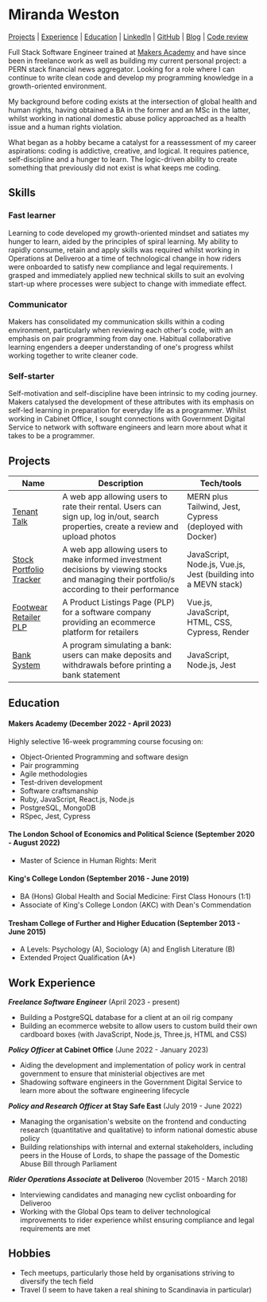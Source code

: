 # Miranda Weston

[Projects](#Projects) | [Experience](#Experience) | [Education](#Education) | [LinkedIn](https://www.linkedin.com/in/miranda-w-8b3461156/) | [GitHub](https://github.com/mirandaweston) | [Blog](https://medium.com/@mkdirbc) | [Code review](https://github.com/mirandaweston/band-pass-filter)

Full Stack Software Engineer trained at [Makers Academy](https://makers.tech) and have since been in freelance work as well as building my current personal project: a PERN stack financial news aggregator. Looking for a role where I can continue to write clean code and develop my programming knowledge in a growth-oriented environment.

My background before coding exists at the intersection of global health and human rights, having obtained a BA in the former and an MSc in the latter, whilst working in national domestic abuse policy approached as a health issue and a human rights violation.

What began as a hobby became a catalyst for a reassessment of my career aspirations: coding is addictive, creative, and logical. It requires patience, self-discipline and a hunger to learn. The logic-driven ability to create something that previously did not exist is what keeps me coding.

## Skills

### Fast learner

Learning to code developed my growth-oriented mindset and satiates my hunger to learn, aided by the principles of spiral learning.
My ability to rapidly consume, retain and apply skills was required whilst working in Operations at Deliveroo at a time of technological change in how riders were onboarded to satisfy new compliance and legal requirements. I grasped and immediately applied new technical skills to suit an evolving start-up where processes were subject to change with immediate effect.

### Communicator

Makers has consolidated my communication skills within a coding environment, particularly when reviewing each other's code, with an emphasis on pair programming from day one. Habitual collaborative learning engenders a deeper understanding of one's progress whilst working together to write cleaner code.

### Self-starter

Self-motivation and self-discipline have been intrinsic to my coding journey. Makers catalysed the development of these attributes with its emphasis on self-led learning in preparation for everyday life as a programmer.
Whilst working in Cabinet Office, I sought connections with Government Digital Service to network with software engineers and learn more about what it takes to be a programmer.

## Projects

| Name                     |  Description                                           | Tech/tools
| ------------------------ | ------------------------------------------------------ | ---------------------------------------- |
| [Tenant Talk](https://github.com/mirandaweston/tenant-talk)                   | A web app allowing users to rate their rental. Users can sign up, log in/out, search properties, create a review and upload photos                              | MERN plus Tailwind, Jest, Cypress (deployed with Docker) |
| [Stock Portfolio Tracker](https://github.com/mirandaweston/track-your-shares) | A web app allowing users to make informed investment decisions by viewing stocks and managing their portfolio/s according to their performance | JavaScript, Node.js, Vue.js, Jest (building into a MEVN stack) |
| [Footwear Retailer PLP](https://github.com/mirandaweston/footwear-retailer)   | A Product Listings Page (PLP) for a software company providing an ecommerce platform for retailers                                                              | Vue.js, JavaScript, HTML, CSS, Cypress, Render         | 
| [Bank System](https://github.com/mirandaweston/bank-tech-test)                | A program simulating a bank: users can make deposits and withdrawals before printing a bank statement                                                            | JavaScript, Node.js, Jest       |                     

## Education

#### Makers Academy (December 2022 - April 2023)

Highly selective 16-week programming course focusing on:

- Object-Oriented Programming and software design
- Pair programming
- Agile methodologies
- Test-driven development
- Software craftsmanship
- Ruby, JavaScript, React.js, Node.js
- PostgreSQL, MongoDB
- RSpec, Jest, Cypress

#### The London School of Economics and Political Science (September 2020 - August 2022)

- Master of Science in Human Rights: Merit

#### King's College London (September 2016 - June 2019)

- BA (Hons) Global Health and Social Medicine: First Class Honours (1:1)
- Associate of King's College London (AKC) with Dean's Commendation

#### Tresham College of Further and Higher Education (September 2013 - June 2015)

- A Levels: Psychology (A), Sociology (A) and English Literature (B)
- Extended Project Qualification (A\*)

## Work Experience

**_Freelance Software Engineer_** (April 2023 - present)

- Building a PostgreSQL database for a client at an oil rig company
- Building an ecommerce website to allow users to custom build their own cardboard boxes (with JavaScript, Node.js, Three.js, HTML and CSS)

**_Policy Officer_ at Cabinet Office** (June 2022 - January 2023)

- Aiding the development and implementation of policy work in central government to ensure that ministerial objectives are met
- Shadowing software engineers in the Government Digital Service to learn more about the software engineering lifecycle

**_Policy and Research Officer_ at Stay Safe East** (July 2019 - June 2022)

- Managing the organisation's website on the frontend and conducting research (quantitative and qualitative) to inform national domestic abuse policy
- Building relationships with internal and external stakeholders, including peers in the House of Lords, to shape the passage of the Domestic Abuse Bill through Parliament

**_Rider Operations Associate_ at Deliveroo** (November 2015 - March 2018)

- Interviewing candidates and managing new cyclist onboarding for Deliveroo
- Working with the Global Ops team to deliver technological improvements to rider experience whilst ensuring compliance and legal requirements are met

## Hobbies

- Tech meetups, particularly those held by organisations striving to diversify the tech field
- Travel (I seem to have taken a real shining to Scandinavia in particular)
